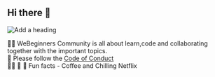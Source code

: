 ## Hi there 👋

![Add a heading](https://user-images.githubusercontent.com/72568715/190873973-751cb9fb-dec8-4eeb-b836-4fb9ed46f07e.png)

🙋‍♀️ WeBeginners Community is all about learn,code and collaborating together with the important topics.<br>
🌈 Please follow the <a href="">Code of Conduct</a><br/>
👩‍💻 
🍿 🧙 Fun facts - Coffee and Chilling Netflix
